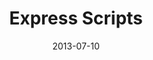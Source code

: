 ---
date: 2013-07-10
title: Express Scripts
categories: gold
logo: ExpressScripts_logo.png
www: www.express-scripts.com/
---